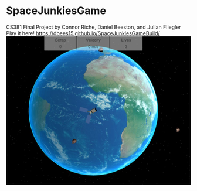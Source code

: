 # SpaceJunkiesGame
CS381 Final Project by Connor Riche, Daniel Beeston, and Julian Fliegler    
Play it here!
https://dbees15.github.io/SpaceJunkiesGameBuild/
![screenshot](screenshot1.JPG)

